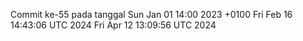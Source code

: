 Commit ke-55 pada tanggal Sun Jan 01 14:00 2023 +0100
Fri Feb 16 14:43:06 UTC 2024
Fri Apr 12 13:09:56 UTC 2024
